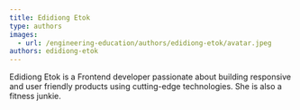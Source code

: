 ```yaml
---
title: Edidiong Etok
type: authors
images:
  - url: /engineering-education/authors/edidiong-etok/avatar.jpeg
authors: edidiong-etok
---
```

Edidiong Etok is a Frontend developer passionate about building responsive and user friendly products using cutting-edge technologies. She is also a fitness junkie.
